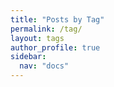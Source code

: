 ```yaml
---
title: "Posts by Tag"
permalink: /tag/
layout: tags
author_profile: true
sidebar:
  nav: "docs"
---
```



